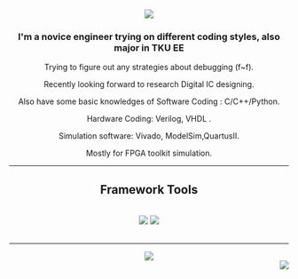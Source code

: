 
<h1 align="center">
    <img src="https://readme-typing-svg.herokuapp.com/?font=Righteous&size=35&center=true&vCenter=true&width=500&height=70&duration=4000&lines=Welcome+To+My+Profile;+My+Name+Is+soliderkevin!;" />
</h1>

<h3 align="center">I'm a novice engineer trying on different coding styles, also major in TKU EE</h3>

<div align="center">

<div align="center">
 
Trying to figure out any strategies about debugging (f~f).

Recently looking forward to research Digital IC designing.

Also have some basic knowledges of Software Coding : C/C++/Python.

Hardware Coding: Verilog, VHDL .

Simulation software: Vivado, ModelSim,QuartusII.

Mostly for FPGA toolkit simulation.

 </div>
 
 <hr/>
 
<h2 align="center"> Framework Tools
</h2>
<br/>
<div align="center">
    <img src="https://skillicons.dev/icons?i=vscode,github,C++,Vivado" />
    <img src="https://skillicons.dev/icons?i=python,c" /><br>
</div>

<br/>
<hr/>



 
<div align="center"> 
  <a href="mailto:409500278@gms.tku.edu.tw">
    <img src="https://img.shields.io/badge/Gmail-333333?style=for-the-badge&logo=gmail&logoColor=red" />
  </a>
</div>
<img align="right" src="https://visitor-badge.laobi.icu/badge?page_id=soliderkevin.soliderkevin" /> 
 </div>


